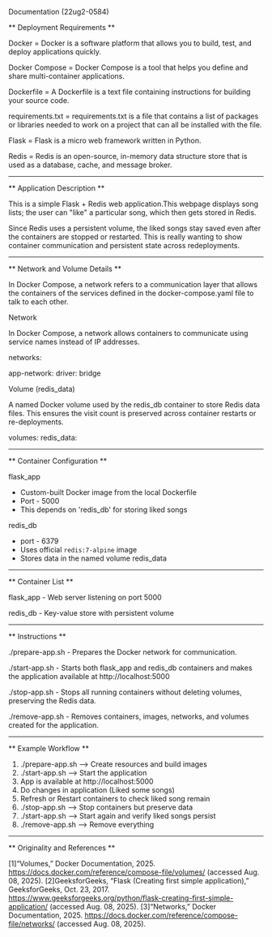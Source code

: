 Documentation (22ug2-0584)

** Deployment Requirements **

Docker = Docker is a software platform that allows you to build, test, and deploy applications quickly.

Docker Compose =  Docker Compose is a tool that helps you define and share multi-container applications. 

Dockerfile = A Dockerfile is a text file containing instructions for building your source code. 
 
requirements.txt =  requirements.txt is a file that contains a list of packages or libraries needed to work on a project that can all be installed with the file.

Flask = Flask is a micro web framework written in Python. 

Redis = Redis is an open-source, in-memory data structure store that is used as a database, cache, and message broker.

--------------------------------------------------------------

** Application Description **

This is a simple Flask + Redis web application.This webpage displays song lists; the user can "like" a particular song, which then gets stored in Redis.

Since Redis uses a persistent volume, the liked songs stay saved even after the containers are stopped or restarted. This is really wanting to show container communication and persistent state across redeployments.

---------------------------------------------------------------

** Network and Volume Details **

In Docker Compose, a network refers to a communication layer that allows the containers of the services defined in the docker-compose.yaml file to talk to each other.

Network

In Docker Compose, a network allows containers to communicate using service names instead of IP addresses.

networks:

  app-network:
    driver: bridge

Volume (redis_data)

A named Docker volume used by the redis_db container to store Redis data files. This ensures the visit count is preserved across container restarts or re-deployments.

volumes:
  redis_data:

---------------------------------------------------------------

** Container Configuration **

flask_app
- Custom-built Docker image from the local Dockerfile
- Port - 5000
- This depends on 'redis_db' for storing liked songs

redis_db
- port - 6379
- Uses official `redis:7-alpine` image
- Stores data in the named volume redis_data

---------------------------------------------------------------

** Container List **

flask_app - Web server listening on port 5000

redis_db - Key-value store with persistent volume

---------------------------------------------------------------

** Instructions **

./prepare-app.sh - Prepares the Docker network for communication.

./start-app.sh - Starts both flask_app and redis_db containers and makes the application available at http://localhost:5000

./stop-app.sh - Stops all running containers without deleting volumes, preserving the Redis data.

./remove-app.sh - Removes containers, images, networks, and volumes created for the application.

---------------------------------------------------------------

** Example Workflow **

1. ./prepare-app.sh --> Create resources and build images
2. ./start-app.sh --> Start the application
3. App is available at http://localhost:5000
4. Do changes in application (Liked some songs)
5. Refresh or Restart containers to check liked song remain
6. ./stop-app.sh --> Stop containers but preserve data
7. ./start-app.sh --> Start again and verify liked songs persist
8. ./remove-app.sh --> Remove everything

--------------------------------------------------------------

** Originality and References **

[1]“Volumes,” Docker Documentation, 2025. https://docs.docker.com/reference/compose-file/volumes/ (accessed Aug. 08, 2025). 
[2]GeeksforGeeks, “Flask (Creating first simple application),” GeeksforGeeks, Oct. 23, 2017. https://www.geeksforgeeks.org/python/flask-creating-first-simple-application/ (accessed Aug. 08, 2025). 
[3]“Networks,” Docker Documentation, 2025. https://docs.docker.com/reference/compose-file/networks/ (accessed Aug. 08, 2025). ‌‌ ‌
































